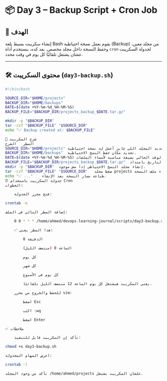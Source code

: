 # 📦 Day 3 – Backup Script + Cron Job

## 🎯 الهدف

إنشاء سكريبت بسيط بلغة Bash يقوم بعمل نسخة احتياطية (Backup) من مجلد معين، وحفظ النسخة داخل مجلد مخصص. بعد كده، بنستخدم أداة `cron` لجدولة السكريبت عشان يشتغل تلقائيًا كل يوم في وقت محدد.

---

## 🛠️ محتوى السكريبت (`day3-backup.sh`)

```bash
#!/bin/bash

SOURCE_DIR="$HOME/projects"
BACKUP_DIR="$HOME/backups"
DATE=$(date +%Y-%m-%d_%H-%M-%S)
BACKUP_FILE="$BACKUP_DIR/projects_backup_$DATE.tar.gz"

mkdir -p "$BACKUP_DIR"
tar -czf "$BACKUP_FILE" "$SOURCE_DIR"
echo "✅ Backup created at: $BACKUP_FILE"

🧠 شرح السكريبت
السطر	الشرح
SOURCE_DIR="$HOME/projects"	تحديد المجلد اللي عايز أعمل له نسخة احتياطية.
BACKUP_DIR="$HOME/backups"	تحديد مكان حفظ النسخ الاحتياطية.
DATE=$(date +%Y-%m-%d_%H-%M-%S)	توليد التاريخ والوقت الحالي بصيغة مناسبة لأسماء الملفات.
BACKUP_FILE="$BACKUP_DIR/projects_backup_$DATE.tar.gz"	تحديد اسم النسخة مع التاريخ بامتداد .tar.gz.
mkdir -p "$BACKUP_DIR"	إنشاء مجلد النسخ الاحتياطي إذا مش موجود.
tar -czf "$BACKUP_FILE" "$SOURCE_DIR"	ضغط مجلد projects وإنشاء ملف النسخة.
echo "✅ ..."	طباعة مسار النسخة بعد الإنشاء.
⏰ جدولة السكريبت باستخدام Cron
الخطوات:

    فتح محرر الجدولة:

crontab -e

إضافة السطر التالي في الملف:

    0 0 * * * /home/ahmed/devops-learning-journal/scripts/day3-backup.sh

    ✅ هذا السطر يعني:

        الدقيقة 0

        الساعة 0 (منتصف الليل)

        كل يوم

        كل شهر

        كل يوم في الأسبوع

        يعني السكريبت هيشتغل كل يوم الساعة 12 منتصف الليل تلقائيًا.

    للحفظ والخروج من محرر vim:

        اضغط Esc

        اكتب :wq

        اضغط Enter

✅ ملاحظات

    تأكد إن السكريبت قابل للتنفيذ:

chmod +x day3-backup.sh

اعرض المهام المجدولة:

crontab -l

تأكد من وجود المجلد /home/ahmed/projects علشان السكريبت يشتغل.
